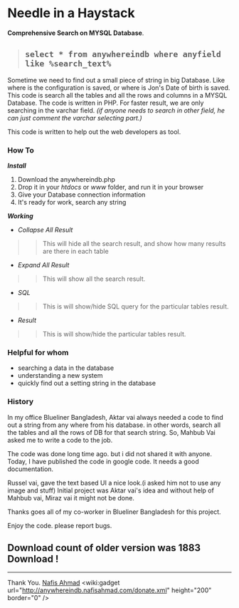 # Needle in a Haystack #

**Comprehensive Search on MYSQL Database**.

> ## ` select * from anywhereindb where anyfield like %search_text%  ` ##

Sometime we need to find out a small piece of string in big Database. Like where is the configuration is saved, or where is Jon's Date of birth is saved. This code is search all the tables and all the rows and columns in a MYSQL Database. The code is written in PHP. For faster result, we are only searching in the varchar field.
_(if anyone needs to search in other field, he can just comment the varchar selecting part.)_

This code is written to help out the web developers as tool.


### How To ###
**_Install_**
  1. Download the anywhereindb.php
  1. Drop it in your _htdocs_ or _www_ folder, and run it in your browser
  1. Give your Database connection information
  1. It's ready for work, search any string

**_Working_**

  * _Collapse All Result_
> > This will hide all the search result, and show how many results are there in each table
  * _Expand All Result_
> > This will show all the search result.
  * _SQL_
> > This is will show/hide SQL query for the particular tables result.
  * _Result_
> > This is will show/hide the particular tables result.


### Helpful for whom ###
  * searching a data in the database
  * understanding a new system
  * quickly find out a setting string in the database


### History ###
In my office Blueliner Bangladesh, Aktar vai always needed a code to find out a string from any where from his database. in other words, search all the tables and all the rows of DB for that search string. So, Mahbub Vai asked me to write a code to the job.

The code was done long time ago. but i did not shared it with anyone.
Today, I have published the code in google code. It needs a good documentation.

Russel vai, gave the text based UI a nice look.(i asked him not to use any image and stuff)
Initial project was Aktar vai's idea and without help of Mahbub vai, Miraz vai it might not be done.

Thanks goes all of my co-worker in Blueliner Bangladesh for this project.




Enjoy the code. please report bugs.
## Download count of older version was 1883 Download ! ##

---

Thank You.
[Nafis Ahmad](http://www.google.com/profiles/happy56)
&lt;wiki:gadget url="http://anywhereindb.nafisahmad.com/donate.xml" height="200" border="0" /&gt;